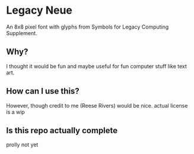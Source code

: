 # Legacy Neue
An 8x8 pixel font with glyphs from Symbols for Legacy Computing Supplement.

## Why?
I thought it would be fun and maybe useful for fun computer stuff like text art.

## How can I use this?
However, though credit to me (Reese Rivers) would be nice. actual license is a wip

## Is this repo actually complete
prolly not yet
